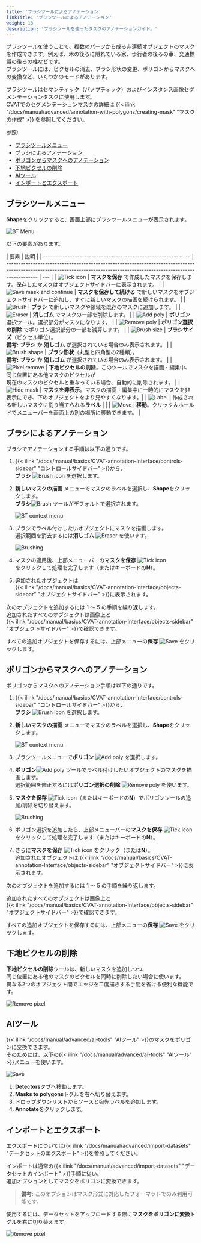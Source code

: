 ```yaml
---
title: 'ブラシツールによるアノテーション'
linkTitle: 'ブラシツールによるアノテーション'
weight: 13
description: 'ブラシツールを使ったタスクのアノテーションガイド。'
---
```


ブラシツールを使うことで、複数のパーツから成る非連続オブジェクトのマスクを作成できます。例えば、木の後ろに隠れている家、歩行者の後ろの車、交通標識の後ろの柱などです。  
ブラシツールには、ピクセルの消去、ブラシ形状の変更、ポリゴンからマスクへの変換など、いくつかのモードがあります。

ブラシツールはセマンティック（パノプティック）およびインスタンス画像セグメンテーションタスクに使用します。  
CVATでのセグメンテーションマスクの詳細は {{< ilink "/docs/manual/advanced/annotation-with-polygons/creating-mask" "マスクの作成" >}} を参照してください。

参照:

- [ブラシツールメニュー](#brush-tool-menu)
- [ブラシによるアノテーション](#annotation-with-brush)
- [ポリゴンからマスクへのアノテーション](#annotation-with-polygon-to-mask)
- [下地ピクセルの削除](#remove-underlying-pixels)
- [AIツール](#ai-tools)
- [インポートとエクスポート](#import-and-export)

## ブラシツールメニュー

**Shape**をクリックすると、画面上部にブラシツールメニューが表示されます。

![BT Menu](/images/brushing_tool_menu.png)

以下の要素があります。

<!--lint disable maximum-line-length-->

| 要素                                                           | 説明                                                                                                                                                                      |
| ------------------------------------------------------------- | ------------------------------------------------------------------------------------------------------------------------------------------------------------------------- | --- |
| ![Tick icon](/images/tick_icon.png)                           | **マスクを保存** で作成したマスクを保存します。保存したマスクはオブジェクトサイドバーに表示されます。                                                                       |
| ![Save mask and continue](/images/brushing_tools_add_label.png) | **マスクを保存して続ける** で新しいマスクをオブジェクトサイドバーに追加し、すぐに新しいマスクの描画を続けられます。                                                        |
| ![Brush](/images/brushing_tools_icon.png)                     | **ブラシ** で新しいマスクや領域を既存のマスクに追加します。                                                                                                               |
| ![Eraser](/images/brushing_tools_erase.png)                   | **消しゴム** でマスクの一部を削除します。                                                                                                                                |
| ![Add poly](/images/brushing_tools_add_poly.png)              | **ポリゴン** 選択ツール。選択部分がマスクになります。                                                                                                                     |
| ![Remove poly](/images/brushing_tools_remove_poly.png)        | **ポリゴン選択の削除** でポリゴン選択部分の一部を減算します。                                                                                                             |
| ![Brush size](/images/brushing_tools_brush_size.png)          | **ブラシサイズ**（ピクセル単位）。<br>**備考:** **ブラシ** か **消しゴム** が選択されている場合のみ表示されます。                                                         |
| ![Brush shape](/images/brushing_tools_brush_shape.png)        | **ブラシ形状**（丸型と四角型の2種類）。<br>**備考:** **ブラシ** か **消しゴム** が選択されている場合のみ表示されます。                                                     |
| ![Pixel remove](/images/brushing_tools_pixels.png)            | **下地ピクセルの削除**。このツールでマスクを描画・編集中、同じ位置にある他マスクのピクセルが<br>現在のマスクのピクセルと重なっている場合、自動的に削除されます。           |
| ![Hide mask](/images/brushing_tools_hide.png)              | **マスクを非表示**。マスクの描画・編集中に一時的にマスクを非表示にでき、下のオブジェクトをより見やすくなります。|
| ![Label](/images/brushing_tools_label_drop.png)               | 作成される新しいマスクに割り当てられる**ラベル**                                                                                                                         |     |
| ![Move](/images/brushing_tools_brush_move.png)                | **移動**。クリック＆ホールドでメニューバーを画面上の別の場所に移動できます。                                                                                            |

<!--lint enable maximum-line-length-->

## ブラシによるアノテーション

ブラシでアノテーションする手順は以下の通りです。

1. {{< ilink "/docs/manual/basics/CVAT-annotation-Interface/controls-sidebar" "コントロールサイドバー" >}}から、  
   **ブラシ** ![Brush icon](/images/brushing_tools_icon.png) を選択します。
2. **新しいマスクの描画** メニューでマスクのラベルを選択し、**Shape**をクリックします。<br>**ブラシ**![Brush](/images/brushing_tools_icon.png) ツールがデフォルトで選択されます。

   ![BT context menu](/images/brushing_tools_context_menu.png)

3. ブラシでラベル付けしたいオブジェクトにマスクを描画します。<br>選択範囲を消去するには**消しゴム** ![Eraser](/images/brushing_tools_erase.png) を使います。

   ![Brushing](/images/brushing_tools.gif)

4. マスクの適用後、上部メニューバーの**マスクを保存** ![Tick icon](/images/tick_icon.png)  
   をクリックして処理を完了します（またはキーボードの**N**）。
5. 追加されたオブジェクトは  
   {{< ilink "/docs/manual/basics/CVAT-annotation-Interface/objects-sidebar" "オブジェクトサイドバー" >}}に表示されます。

次のオブジェクトを追加するには 1 〜 5 の手順を繰り返します。  
追加されたすべてのオブジェクトは画像上と  
{{< ilink "/docs/manual/basics/CVAT-annotation-Interface/objects-sidebar" "オブジェクトサイドバー" >}}で確認できます。

すべての追加オブジェクトを保存するには、上部メニューの**保存** ![Save](/images/brushing_tools_save.png) をクリックします。

## ポリゴンからマスクへのアノテーション

ポリゴンからマスクへのアノテーション手順は以下の通りです。

1. {{< ilink "/docs/manual/basics/CVAT-annotation-Interface/controls-sidebar" "コントロールサイドバー" >}}から、  
   **ブラシ** ![Brush icon](/images/brushing_tools_icon.png) を選択します。
2. **新しいマスクの描画** メニューでマスクのラベルを選択し、**Shape**をクリックします。

   ![BT context menu](/images/brushing_tools_context_menu.png)

3. ブラシツールメニューで**ポリゴン** ![Add poly](/images/brushing_tools_add_poly.png) を選択します。
4. **ポリゴン**![Add poly](/images/brushing_tools_add_poly.png) ツールでラベル付けしたいオブジェクトのマスクを描画します。<br>選択範囲を修正するには**ポリゴン選択の削除** ![Remove poly](/images/brushing_tools_remove_poly.png) を使います。
5. **マスクを保存** ![Tick icon](/images/tick_icon.png)（またはキーボードの**N**）でポリゴンツールの追加/削除を切り替えます。

   ![Brushing](/images/brushing_tools_polygon.gif)

6. ポリゴン選択を追加したら、上部メニューバーの**マスクを保存** ![Tick icon](/images/tick_icon.png)  
   をクリックして処理を完了します（またはキーボードの**N**）。
7. さらに**マスクを保存** ![Tick icon](/images/tick_icon.png) をクリック（または**N**）。<br>追加されたオブジェクトは {{< ilink "/docs/manual/basics/CVAT-annotation-Interface/objects-sidebar" "オブジェクトサイドバー" >}}に表示されます。

次のオブジェクトを追加するには 1 〜 5 の手順を繰り返します。

追加されたすべてのオブジェクトは画像上と  
{{< ilink "/docs/manual/basics/CVAT-annotation-Interface/objects-sidebar" "オブジェクトサイドバー" >}}で確認できます。

すべての追加オブジェクトを保存するには、上部メニューの**保存** ![Save](/images/brushing_tools_save.png) をクリックします。

## 下地ピクセルの削除

**下地ピクセルの削除**ツールは、新しいマスクを追加しつつ、  
同じ位置にある他のマスクのピクセルを同時に削除したい場合に使います。  
異なる2つのオブジェクト間でエッジを二度描きする手間を省ける便利な機能です。

![Remove pixel](/images/brushing_tools_pixel_underlying.gif)

## AIツール

{{< ilink "/docs/manual/advanced/ai-tools" "AIツール" >}}のマスクをポリゴンに変換できます。  
そのためには、以下の{{< ilink "/docs/manual/advanced/ai-tools" "AIツール" >}}メニューを使います。

![Save](/images/brushing_tool_ai.jpg)

1. **Detectors**タブへ移動します。
2. **Masks to polygons**トグルを右へ切り替えます。
3. ドロップダウンリストからソースと宛先ラベルを追加します。
4. **Annotate**をクリックします。

## インポートとエクスポート

エクスポートについては{{< ilink "/docs/manual/advanced/import-datasets" "データセットのエクスポート" >}}を参照してください。

インポートは通常の{{< ilink "/docs/manual/advanced/import-datasets" "データセットのインポート" >}}手順に従い、  
追加オプションとしてマスクをポリゴンに変換できます。

> **備考:** このオプションはマスク形式に対応したフォーマットでのみ利用可能です。

使用するには、データセットをアップロードする際に**マスクをポリゴンに変換**トグルを右に切り替えます。

![Remove pixel](/images/brushing_tools_import.png)